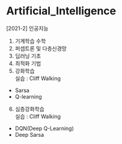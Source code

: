 # Artificial_Intelligence
[2021-2] 인공지능
1. 기계학습 수학
2. 퍼셉트론 및 다층신경망
3. 딥러닝 기초
4. 최적화 기법
5. 강화학습
<br> 실습 : Cliff Walking <br>
- Sarsa
- Q-learning
6. 심층강화학습
<br> 실습 : Cliff Walking <br>
- DQN(Deep Q-Learning)
- Deep Sarsa
